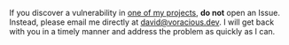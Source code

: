 If you discover a vulnerability in [one of my projects](https://github.com/voracious), **do not** open an Issue. Instead, please email me directly at [david@voracious.dev](mailto:david@voracious.dev). I will get back with you in a timely manner and address the problem as quickly as I can.
